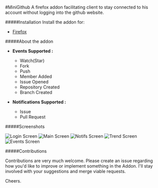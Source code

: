 #MiniGithub
A firefox addon facilitating client to stay connected to his account without logging into the github website.

#####Installation
Install the addon for:
* [Firefox](https://addons.mozilla.org/addon/minigithub/)


#####About the addon

* **Events Supported :**
  * Watch(Star)
  * Fork
  * Push
  * Member Added
  * Issue Opened
  * Repository Created
  * Branch Created

* **Notifications Supported :**
  * Issue
  * Pull Request

#####Screenshots

![Login Screen](screenshots/login.png)
![Main Screen](screenshots/mainmenu.png)
![Notifs Screen](screenshots/notifs.png)
![Trend Screen](screenshots/trending.png)
![Events Screen](screenshots/events.png)

#####Contributions

Contributions are very much welcome. Please create an issue regarding how you'd like to improve or implement something in the Addon. I'll stay involved with your suggestions and merge viable requests.

Cheers.
